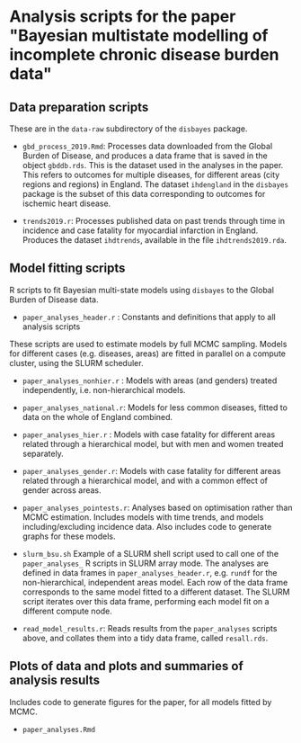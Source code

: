 # Analysis scripts for the paper "Bayesian multistate modelling of incomplete chronic disease burden data"


## Data preparation scripts

These are in the `data-raw` subdirectory of the `disbayes` package. 

* `gbd_process_2019.Rmd`:  Processes data downloaded from the Global Burden of Disease, and produces a data frame that is saved in the object `gbddb.rds`.  This is the dataset used in the analyses in the paper.  This refers to outcomes for multiple diseases, for different areas (city regions and regions) in England.   The dataset `ihdengland` in the `disbayes` package is the subset of this data corresponding to outcomes for ischemic heart disease.

* `trends2019.r`: Processes published data on past trends through time in incidence and case fatality for myocardial infarction in England.  Produces the dataset `ihdtrends`, available in the file `ihdtrends2019.rda`.


## Model fitting scripts 

R scripts to fit Bayesian multi-state models using `disbayes` to the Global Burden of Disease data. 

* `paper_analyses_header.r` : Constants and definitions that apply to all analysis scripts

These scripts are used to estimate models by full MCMC sampling.  Models for different cases (e.g. diseases, areas) are fitted in parallel on a compute cluster, using the SLURM scheduler. 

* `paper_analyses_nonhier.r` : Models with areas (and genders) treated independently, i.e. non-hierarchical models. 

* `paper_analyses_national.r`: Models for less common diseases, fitted to data on the whole of England combined. 

* `paper_analyses_hier.r` : Models with case fatality for different areas related through a hierarchical model, but with men and women treated separately.

* `paper_analyses_gender.r`: Models with case fatality for different areas related through a hierarchical model, and with a common effect of gender across areas. 

* `paper_analyses_pointests.r`: Analyses based on optimisation rather than MCMC estimation.  Includes models with time trends, and models including/excluding incidence data.  Also includes code to generate graphs for these models.

* `slurm_bsu.sh` Example of a SLURM shell script used to call one of the `paper_analyses_` R scripts in SLURM array mode.  The analyses are defined in data frames in `paper_analyses_header.r`, e.g. `rundf` for the non-hierarchical, independent areas model.  Each row of the data frame corresponds to the same model fitted to a different dataset.  The SLURM script iterates over this data frame, performing each model fit on a different compute node.

* `read_model_results.r`: Reads results from the `paper_analyses` scripts above, and collates them into a tidy data frame, called `resall.rds`.


## Plots of data and plots and summaries of analysis results 

Includes code to generate figures for the paper, for all models fitted by MCMC.

* `paper_analyses.Rmd`

